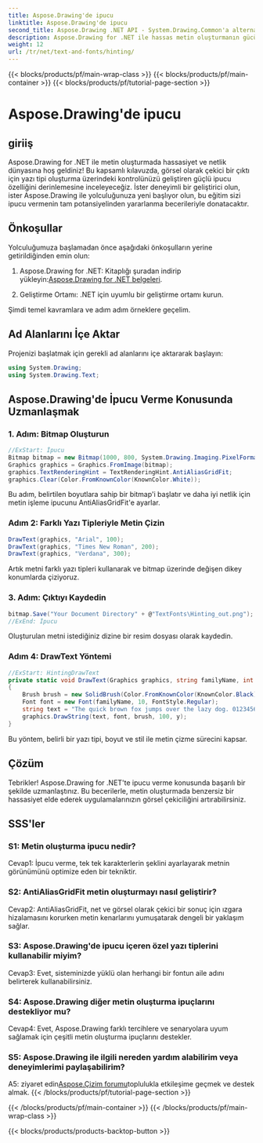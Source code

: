 ```yaml
---
title: Aspose.Drawing'de ipucu
linktitle: Aspose.Drawing'de ipucu
second_title: Aspose.Drawing .NET API - System.Drawing.Common'a alternatif
description: Aspose.Drawing for .NET ile hassas metin oluşturmanın gücünün kilidini açın. Kristal netliğinde yazı tipleri için ipucu tekniklerinde ustalaşın.
weight: 12
url: /tr/net/text-and-fonts/hinting/
---
```


{{< blocks/products/pf/main-wrap-class >}}
{{< blocks/products/pf/main-container >}}
{{< blocks/products/pf/tutorial-page-section >}}

# Aspose.Drawing'de ipucu

## giriiş

Aspose.Drawing for .NET ile metin oluşturmada hassasiyet ve netlik dünyasına hoş geldiniz! Bu kapsamlı kılavuzda, görsel olarak çekici bir çıktı için yazı tipi oluşturma üzerindeki kontrolünüzü geliştiren güçlü ipucu özelliğini derinlemesine inceleyeceğiz. İster deneyimli bir geliştirici olun, ister Aspose.Drawing ile yolculuğunuza yeni başlıyor olun, bu eğitim sizi ipucu vermenin tam potansiyelinden yararlanma becerileriyle donatacaktır.

## Önkoşullar

Yolculuğumuza başlamadan önce aşağıdaki önkoşulların yerine getirildiğinden emin olun:

1.  Aspose.Drawing for .NET: Kitaplığı şuradan indirip yükleyin:[Aspose.Drawing for .NET belgeleri](https://reference.aspose.com/drawing/net/).

2. Geliştirme Ortamı: .NET için uyumlu bir geliştirme ortamı kurun.

Şimdi temel kavramlara ve adım adım örneklere geçelim.

## Ad Alanlarını İçe Aktar

Projenizi başlatmak için gerekli ad alanlarını içe aktararak başlayın:

```csharp
using System.Drawing;
using System.Drawing.Text;
```

## Aspose.Drawing'de İpucu Verme Konusunda Uzmanlaşmak

### 1. Adım: Bitmap Oluşturun

```csharp
//ExStart: İpucu
Bitmap bitmap = new Bitmap(1000, 800, System.Drawing.Imaging.PixelFormat.Format32bppPArgb);
Graphics graphics = Graphics.FromImage(bitmap);
graphics.TextRenderingHint = TextRenderingHint.AntiAliasGridFit;
graphics.Clear(Color.FromKnownColor(KnownColor.White));
```

Bu adım, belirtilen boyutlara sahip bir bitmap'i başlatır ve daha iyi netlik için metin işleme ipucunu AntiAliasGridFit'e ayarlar.

### Adım 2: Farklı Yazı Tipleriyle Metin Çizin

```csharp
DrawText(graphics, "Arial", 100);
DrawText(graphics, "Times New Roman", 200);
DrawText(graphics, "Verdana", 300);
```

Artık metni farklı yazı tipleri kullanarak ve bitmap üzerinde değişen dikey konumlarda çiziyoruz.

### 3. Adım: Çıktıyı Kaydedin

```csharp
bitmap.Save("Your Document Directory" + @"TextFonts\Hinting_out.png");
//ExEnd: İpucu
```

Oluşturulan metni istediğiniz dizine bir resim dosyası olarak kaydedin.

### Adım 4: DrawText Yöntemi

```csharp
//ExStart: HintingDrawText
private static void DrawText(Graphics graphics, string familyName, int y)
{
    Brush brush = new SolidBrush(Color.FromKnownColor(KnownColor.Black));
    Font font = new Font(familyName, 10, FontStyle.Regular);
    string text = "The quick brown fox jumps over the lazy dog. 0123456789 ~!@#$%^&*()_+-={}[];':\"<>?/,.\\№`";
    graphics.DrawString(text, font, brush, 100, y);
}
```

Bu yöntem, belirli bir yazı tipi, boyut ve stil ile metin çizme sürecini kapsar.

## Çözüm

Tebrikler! Aspose.Drawing for .NET'te ipucu verme konusunda başarılı bir şekilde uzmanlaştınız. Bu becerilerle, metin oluşturmada benzersiz bir hassasiyet elde ederek uygulamalarınızın görsel çekiciliğini artırabilirsiniz.

## SSS'ler

### S1: Metin oluşturma ipucu nedir?

Cevap1: İpucu verme, tek tek karakterlerin şeklini ayarlayarak metnin görünümünü optimize eden bir tekniktir.

### S2: AntiAliasGridFit metin oluşturmayı nasıl geliştirir?

Cevap2: AntiAliasGridFit, net ve görsel olarak çekici bir sonuç için ızgara hizalamasını korurken metin kenarlarını yumuşatarak dengeli bir yaklaşım sağlar.

### S3: Aspose.Drawing'de ipucu içeren özel yazı tiplerini kullanabilir miyim?

Cevap3: Evet, sisteminizde yüklü olan herhangi bir fontun aile adını belirterek kullanabilirsiniz.

### S4: Aspose.Drawing diğer metin oluşturma ipuçlarını destekliyor mu?

Cevap4: Evet, Aspose.Drawing farklı tercihlere ve senaryolara uyum sağlamak için çeşitli metin oluşturma ipuçlarını destekler.

### S5: Aspose.Drawing ile ilgili nereden yardım alabilirim veya deneyimlerimi paylaşabilirim?

 A5: ziyaret edin[Aspose.Çizim forumu](https://forum.aspose.com/c/diagram/17)toplulukla etkileşime geçmek ve destek almak.
{{< /blocks/products/pf/tutorial-page-section >}}

{{< /blocks/products/pf/main-container >}}
{{< /blocks/products/pf/main-wrap-class >}}

{{< blocks/products/products-backtop-button >}}
